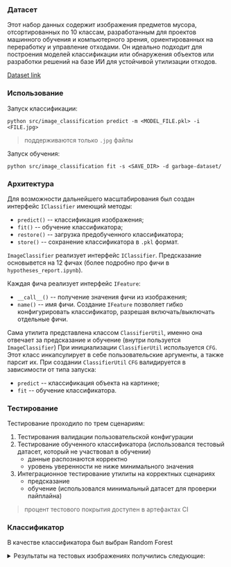 ### Датасет

Этот набор данных содержит изображения предметов мусора, отсортированных по 10 классам, разработанным для проектов машинного обучения и компьютерного зрения, ориентированных на переработку и управление отходами. Он идеально подходит для построения моделей классификации или обнаружения объектов или разработки решений на базе ИИ для устойчивой утилизации отходов.

[Dataset link](https://www.kaggle.com/datasets/sumn2u/garbage-classification-v2/data)

### Использование

Запуск классификации:
```shell
python src/image_classification predict -m <MODEL_FILE.pkl> -i <FILE.jpg>
```
> поддерживаются только `.jpg` файлы

Запуск обучения:
```shell
python src/image_classification fit -s <SAVE_DIR> -d garbage-dataset/
```

### Архитектура
Для возможности дальнейшего масштабирования был создан интерфейс `IClassifier` имеющий методы:
- `predict()` -- классификация изображения;
- `fit()` -- обучение классификатора;
- `restore()` -- загрузка предобученного классификатора;
- `store()` -- сохранение классификатора в `.pkl` формат.

`ImageClassifier` реализует интерфейс `IClassifier`. Предсказание основывется на 12 фичах (более подробно про фичи в `hypotheses_report.ipynb`).

Каждая фича реализует интерфейс `IFeature`:
- `__call__()` -- получение значения фичи из изображения;
- `name()` -- имя фичи.
Создание `IFeature` позволяет гибко конфигурировать классификатор, разрешая включать/выключать отдельные фичи.

Сама утилита представлена классом `ClassifierUtil`, именно она отвечает за предсказание и обучение (внутри пользуется `ImageClassifier`)
При инициализации `ClassifierUtil` используется `CFG`. Этот класс инкапсулирует в себе пользовательские аргументы, а также парсит их. При создании `ClassifierUtil` `CFG` валидируется в зависимости от типа запуска:
- `predict` -- классификация объекта на картинке;
- `fit` -- обучение классификатора.



### Тестирование
Тестирование проходило по трем сценариям:
1. Тестирования валидации пользовательской конфигурации
2. Тестирование обученного классификатора (использовался тестовый датасет, который не участвовал в обучении)
    - данные распознаются корректно
    - уровень уверенности не ниже минимального значения
3. Интеграционное тестирование утилиты на корректных сценариях
    - предсказание
    - обучение (использовался минимальный датасет для проверки пайплайна)

> процент тестового покрытия доступен в артeфактах CI

### Классификатор

В качестве классификатора был выбран Random Forest

<details>
  <summary>Результаты на тестовых изображениях получились следующие:</summary>
  
| Класс       | Корректные предсказания | Всего изображений | Процент (%) |
|-------------|-------------------------|-------------------|-------------|
| trash       | 87                      | 190               | 45.8%       |
| glass       | 365                     | 613               | 59.6%       |
| clothes     | 1006                    | 1066              | 94.4%       |
| metal       | 43                      | 204               | 21.1%       |
| plastic     | 171                     | 397               | 43.0%       |
| cardboard   | 216                     | 365               | 59.2%       |
| paper       | 183                     | 336               | 54.4%       |
| biological  | 136                     | 200               | 68.0%       |
| shoes       | 201                     | 396               | 50.8%       |

Более подробный тест представлен в ноутбуке `classifier_test.ipynb`

**NB:** Классификатор и тестирование производилось с зафиксированным сидом 42 для разбиения датасета на тестовую и тренировочную выборку

</details>

